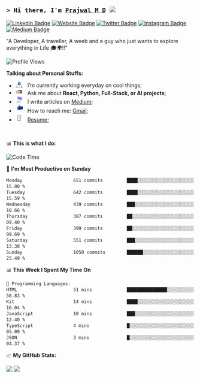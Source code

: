 ### <samp>&gt; Hi there, I'm <a href="https://prajwalmd.vercel.app/" target="_blank">Prajwal M D</a> <img src="https://media.giphy.com/media/hvRJCLFzcasrR4ia7z/giphy.gif" width="25"> </samp>

[![Linkedin Badge](https://img.shields.io/badge/-LinkedIn-0e76a8?style=flat-square&logo=Linkedin&logoColor=white)](https://www.linkedin.com/in/prajwal-m-d)
[![Website Badge](https://img.shields.io/badge/Website-3b5998?style=flat-square&logo=google-chrome&logoColor=white)](https://prajwalmd.vercel.app/)
[![Twitter Badge](https://img.shields.io/badge/-Twitter-00acee?style=flat-square&logo=Twitter&logoColor=white)](https://x.com/PrajwalMD18)
[![Instagram Badge](https://img.shields.io/badge/-Instagram-e4405f?style=flat-square&logo=Instagram&logoColor=white)](https://www.instagram.com/_.praj.wal._/)
[![Medium Badge](https://img.shields.io/badge/medium-%2312100E.svg?&style=for-square&logo=medium&logoColor=white)](https://medium.com/@prajju.18gryphon)

"A Developer, A traveller, A weeb and a guy who just wants to explore everything in Life 🎓🌍‼️"

![Profile Views](https://komarev.com/ghpvc/?username=Prajwal18-MD&label=Profile%20views&color=0e75b6&style=flat)  

**Talking about Personal Stuffs:**

- <img src="assets/developer.gif" width="21" />&nbsp;&nbsp; I’m currently working everyday on cool things;
- <img src="assets/message.gif" width="21" />&nbsp;&nbsp; Ask me about **React, Python, Full-Stack, or AI projects**;
- <img src="assets/laptop.gif" width="21" />&nbsp;&nbsp; I write articles on [Medium](https://medium.com/@prajju.18gryphon);
- <img src="assets/letterbox.gif" width="21" />&nbsp;&nbsp; How to reach me: [Gmail](prajju.18gryphon@gmail.com);
- <img src="assets/doc.gif" width="21" />&nbsp;&nbsp; [Resume](https://portfoliochatbot-h3zm.onrender.com/resume);

</br>

📊 **This is what I do:**
<!--START_SECTION:waka-->
![Code Time](http://img.shields.io/badge/Code%20Time-35%20hrs%2030%20mins-blue)

📅 **I'm Most Productive on Sunday** 

```text
Monday                   651 commits         ████░░░░░░░░░░░░░░░░░░░░░   15.80 % 
Tuesday                  642 commits         ████░░░░░░░░░░░░░░░░░░░░░   15.59 % 
Wednesday                439 commits         ███░░░░░░░░░░░░░░░░░░░░░░   10.66 % 
Thursday                 387 commits         ██░░░░░░░░░░░░░░░░░░░░░░░   09.40 % 
Friday                   399 commits         ██░░░░░░░░░░░░░░░░░░░░░░░   09.69 % 
Saturday                 551 commits         ███░░░░░░░░░░░░░░░░░░░░░░   13.38 % 
Sunday                   1050 commits        ██████░░░░░░░░░░░░░░░░░░░   25.49 % 
```


📊 **This Week I Spent My Time On** 

```text
💬 Programming Languages: 
HTML                     51 mins             ███████████████░░░░░░░░░░   58.83 % 
Kit                      14 mins             ████░░░░░░░░░░░░░░░░░░░░░   16.04 % 
JavaScript               10 mins             ███░░░░░░░░░░░░░░░░░░░░░░   12.40 % 
TypeScript               4 mins              █░░░░░░░░░░░░░░░░░░░░░░░░   05.09 % 
JSON                     3 mins              █░░░░░░░░░░░░░░░░░░░░░░░░   04.37 % 
```


<!--END_SECTION:waka-->


📈 **My GitHub Stats:**

<p>
  <img
    height="180em"
    src="https://github-readme-stats.vercel.app/api?username=Prajwal18-MD&show_icons=true&hide_border=true&count_private=true&include_all_commits=true&cache_seconds=1800"
  />
  <img
    height="180em"
    src="https://github-readme-stats.vercel.app/api/top-langs/?username=Prajwal18-MD&exclude_repo=KNN-Image-Classification&show_icons=true&hide_border=true&layout=compact&langs_count=8&cache_seconds=1800"
  />
</p>


